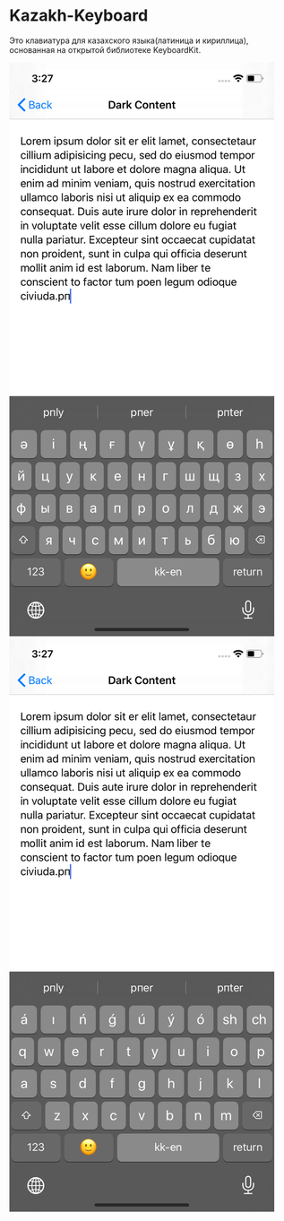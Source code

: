 # Kazakh-Keyboard

Это клавиатура для казахского языка(латиница и кириллица), основанная на открытой библиотеке KeyboardKit.

![](readme%20imgs/screen1.png) ![](readme%20imgs/screen2.png)
